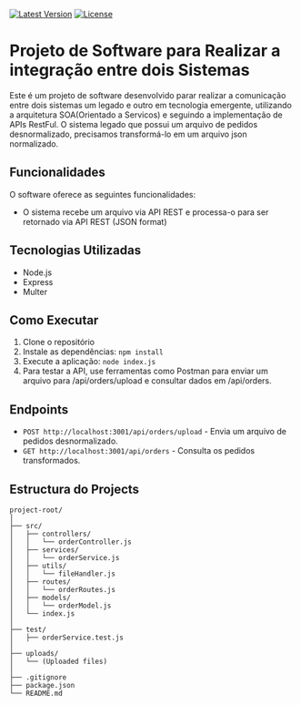 ﻿[![Latest Version](https://img.shields.io/github/v/release/alexjosesilva/crm_postogasolinas_Logus_mvc?include_prereleases)](https://github.com/alexjosesilva/crm_postogasolinas_Logus_mvc/releases/tag/1.0)
[![License](https://img.shields.io/github/license/alexjosesilva/logus-microservice-gas-station)]([https://github.com/seu-usuario/seu-repositorio/blob/master/LICENSE](https://github.com/alexjosesilva/logus-microservice-gas-station/blob/master/LICENSE))


# Projeto de Software para Realizar a integração entre dois Sistemas

Este é um projeto de software desenvolvido parar realizar a comunicação entre dois sistemas um legado e outro em tecnologia emergente, utilizando a arquitetura SOA(Orientado a Servicos) e seguindo a implementação de APIs RestFul. O sistema legado que possui um arquivo de
pedidos desnormalizado, precisamos transformá-lo em um arquivo json normalizado.

## Funcionalidades

O software oferece as seguintes funcionalidades:
 - O sistema recebe um arquivo via API REST e processa-o para ser retornado via API REST (JSON format)

 ## Tecnologias Utilizadas
- Node.js
- Express
- Multer

## Como Executar
1. Clone o repositório
2. Instale as dependências: `npm install`
3. Execute a aplicação: `node index.js`
4. Para testar a API, use ferramentas como Postman para enviar um arquivo para /api/orders/upload e consultar dados em /api/orders.

## Endpoints
- `POST http://localhost:3001/api/orders/upload` - Envia um arquivo de pedidos desnormalizado.
- `GET http://localhost:3001/api/orders` - Consulta os pedidos transformados.

## Estructura do Projects

```
project-root/
│
├── src/
│   ├── controllers/
│   │   └── orderController.js
│   ├── services/
│   │   └── orderService.js
│   ├── utils/
│   │   └── fileHandler.js
│   ├── routes/
│   │   └── orderRoutes.js
│   ├── models/
│   │   └── orderModel.js
│   └── index.js
│
├── test/
│   ├── orderService.test.js
│
├── uploads/
│   └── (Uploaded files)
│
├── .gitignore
├── package.json
└── README.md
```
